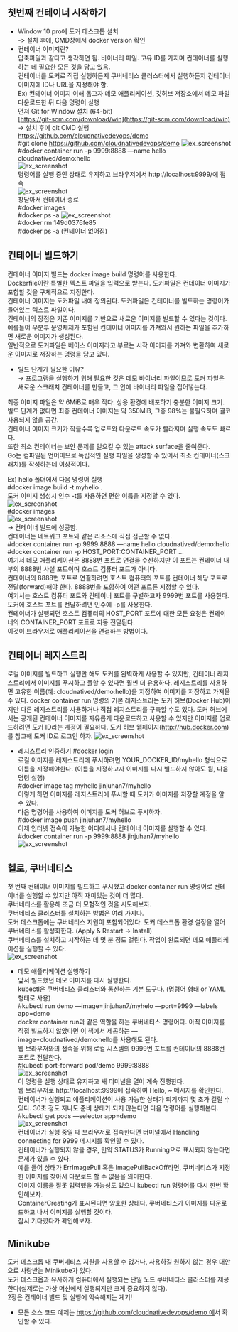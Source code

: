 ## 첫번째 컨테이너 시작하기
- Window 10 pro에 도커 데스크톱 설치  
-> 설치 후에, CMD창에서 docker version 확인
- 컨테이너 이미지란?  
압축파일과 같다고 생각하면 됨. 바이너리 파일. 고유 ID를 가지며 컨테이너를 실행하는 데 필요한 모든 것을 담고 있음.  
컨테이너를 도커로 직접 실행하든지 쿠버네티스 클러스터에서 실행하든지 컨테이너 이미지에 ID나 URL을 지정해야 함.  
Ex) 컨테이너 이미지 이해 돕고자 데모 애플리케이션, 깃허브 저장소에서 데모 파일 다운로드한 뒤 다음 명령어 실행  
먼저 Git for Window 설치 (64-bit)  
[https://git-scm.com/download/win](https://git-scm.com/download/win)  
→ 설치 후에 git CMD 실행  
https://github.com/cloudnativedevops/demo  
#git clone https://github.com/cloudnativedevops/demo
![ex_screenshot](./img/Untitled.png)  
#docker container run -p 9999:8888 —name hello cloudnatived/demo:hello  
![ex_screenshot](./img/Untitled(1).png)  
명령어를 실행 중인 상태로 유지하고 브라우저에서 http://localhost:9999/에 접속   
![ex_screenshot](./img/Untitled(2).png)  
창닫아서 컨테이너 종료  
#docker images  
#docker ps -a
![ex_screenshot](./img/Untitled(3).png)  
#docker rm 149d0376fe85  
#docker ps -a (컨테이너 없어짐)  

## 컨테이너 빌드하기  
컨테이너 이미지 빌드는 docker image build 명령어를 사용한다.  
Dockerfile이란 특별한 텍스트 파일을 입력으로 받는다. 도커파일은 컨테이너 이미지가 포함할 것을 구체적으로 지정한다.  
컨테이너 이미지는 도커파일 내에 정의된다. 도커파일은 컨테이너를 빌드하는 명령어가 들어있는 텍스트 파일이다.  
컨테이너의 장점은 기존 이미지를 기반으로 새로운 이미지를 빌드할 수 있다는 것이다. 예를들어 우분투 운영체제가 포함된 컨테이너 이미지를 가져와서 원하는 파일을 추가하면 새로운 이미지가 생성된다.  
일반적으로 도커파일은 베이스 이미지라고 부르는 시작 이미지를 가져와 변환하여 새로운 이미지로 저장하는 명령을 담고 있다.  
- 빌드 단계가  필요한 이유?  
→  프로그램을 실행하기 위해 필요한 것은 데모 바이너리 파일이므로 도커 파일은 새로운 스크래치 컨테이너를 만들고, 그 안에 바이너리 파일을 집어넣는다.  

최종 이미지 파일은 약 6MiB로 매우 작다. 상용 환경에 배포하기 충분한 이미지 크기.  
빌드 단계가 없다면 최종 컨테이너 이미지는 약 350MiB, 그중 98%는 불필요하며 결코 사용되지 않을 공간.  
컨테이너 이미지 크기가 작을수록 업로드와 다운로드 속도가 빨라지며 실행 속도도 빠르다.  
또한 최소 컨테이너는 보안 문제를 일으킬 수 있는 attack surface을 줄여준다.   
Go는 컴파일된 언어이므로 독립적인 실행 파일을 생성할 수 있어서 최소 컨테이너(스크래치)를 작성하는데 이상적이다.  

Ex) hello 폴더에서 다음 명령어 실행  
#docker image build -t myhello .  
도커 이미지 생성시 인수 -t를 사용하면 편한 이름을 지정할 수 있다.  
![ex_screenshot](./img/Untitled(4).png)  
#docker images  
![ex_screenshot](./img/2021-12-15_14;50;27.PNG.png)  
-> 컨테이너 빌드에 성공함.  
컨테이너는 네트워크 포트와 같은 리소스에 직접 접근할 수 없다.  
#docker container run -p 9999:8888 —name hello cloudnatived/demo:hello  
#docker container run -p HOST_PORT:CONTAINER_PORT ...  
여기서 데모 애플리케이션은 8888번 포트로 연결을 수신하지만 이 포트는 컨테이너 내부의 8888번 사설 포트이며 호스트 컴퓨터 포트가 아니다.  
컨테이너의 8888번 포트로 연결하려면 호스트 컴퓨터의 포트를 컨테이너 해당 포트로 전달(forward)해야 한다. 8888번을 포함하여 어떤 포트든 지정할 수 있다.  
여기서는 호스트 컴퓨터 포트와 컨테이너 포트를 구별하고자 9999번 포트를 사용한다. 도커에 호스트 포트를 전달하려면 인수에 -p를 사용한다.  
컨테이너가 실행되면 호스트 컴퓨터의 HOST_PORT 포트에 대한 모든 요청은 컨테이너의 CONTAINER_PORT 포트로 자동 전달된다.   
이것이 브라우저로 애플리케이션을 연결하는 방법이다.

## 컨테이너 레지스트리
로컬 이미지를 빌드하고 실행만 해도 도커를 완벽하게 사용할 수 있지만,
컨테이너 레지스트리에서 이미지를 푸시하고 풀할 수 있다면 훨씬 더 유용하다.
레지스트리를 사용하면 고유한 이름(예: cloudnatived/demo:hello)을 지정하여 이미지를 저장하고 가져올 수 있다.
docker container run 명령의 기본 레지스트리는 도커 허브(Docker Hub)이지만 다른 레지스트리를 사용하거나 직접 레지스트리를 구축할 수도 있다.
도커 허브에서는 공개된 컨테이너 이미지를 자유롭게 다운로드하고 사용할 수 있지만 이미지를 업로드하려면 도커 ID라는 계정이 필요하다. 
도커 허브 웹페이지(http://hub.docker.com)를 참고해 도커 ID로 로그인 하자.
![ex_screenshot](./img/2021-12-15_14;53;13.PNG.png)  
- 레지스트리 인증하기
#docker login  
로컬 이미지를 레지스트리에 푸시하려면 YOUR_DOCKER_ID/myhello 형식으로 이름을 지정해야한다. (이름을 지정하고자 이미지를 다시 빌드하지 않아도 됨, 다음 명령 실행)  
#docker image tag myhello jinjuhan7/myhello  
이렇게 하면 이미지를 레지스트리에 푸시할 때 도커가 이미지를 저장할 계정을 알 수 있다.  
다음 명령어를 사용하여 이미지를 도커 허브로 푸시하자.  
#docker image push jinjuhan7/myhello  
이제 인터넷 접속이 가능한 어디에서나 컨테이너 이미지를 실행할 수 있다.  
#docker container run -p 9999:8888 jinjuhan7/myhello  
![ex_screenshot](./img/2021-12-15_15;53;56.PNG.png)  

## 헬로, 쿠버네티스
첫 번째 컨테이너 이미지를 빌드하고 푸시했고 docker container run 명령어로 컨테이너를 실행할 수 있지만 아직 재미있는 것이 더 많다.  
쿠버네티스를 활용해 조금 더 모험적인 것을 시도해보자.  
쿠버네티스 클러스터를 설치하는 방법은 여러 가지다.  
도커 데스크톱에는 쿠버네티스 지원이 포함되어있다. 도커 데스크톱 환경 설정을 열어 쿠버네티스를 활성화한다. (Apply & Restart → Install)  
쿠버네티스를 설치하고 시작하는 데 몇 분 정도 걸린다. 작업이 완료되면 데모 애플리케이션을 실행할 수 있다.  
![ex_screenshot](./img/2021-12-15_15;56;12.PNG.png)  
 - 데모 애플리케이션 실행하기  
앞서 빌드했던 데모 이미지를 다시 실행한다.  
kubectl은 쿠버네티스 클러스터와 통신하는 기본 도구다. (명령어 형태 or YAML 형태로 사용)  
#kubectl run demo —image=jinjuhan7/myhelo —port=9999 —labels app=demo  
docker container run과 같은 역할을 하는 쿠버네티스 명령어다. 아직 이미지를 직접 빌드하지 않았다면 이 책에서 제공하는 —image=cloudnatived/demo:hello를 사용해도 된다.  
웹 브라우저와의 접속을 위해 로컬 시스템의 9999번 포트를 컨테이너의 8888번 포트로 전달한다.  
#kubectl port-forward pod/demo 9999:8888  
![ex_screenshot](./img/2021-12-15_16;05;51.PNG.png)  
이 명령을 실행 상태로 유지하고 새 터미널을 열어 계속 진행한다.  
웹 브라우저로 http://localhost:9999에 접속하여 Hello, ~ 메시지를 확인한다.  
컨테이너가 실행되고 애플리케이션이 사용 가능한 상태가 되기까지 몇 초가 걸릴 수 있다. 30초 정도 지나도 준비 상태가 되지 않는다면 다음 명령어를 실행해본다.  
#kubectl get pods —selector app=demo  
![ex_screenshot](./img/2021-12-15_16;06;59.PNG.png)  
컨테이너가 실행 중일 때 브라우저로 접속한다면 터미널에서 Handling connecting for 9999 메시지를 확인할 수 있다.  
컨테이너가 실행되지 않을 경우, 만약 STATUS가 Running으로 표시되지 않는다면 문제가 있을 수 있다.  
예를 들어 상태가 ErrImagePull 혹은 ImagePullBackOff라면, 쿠버네티스가 지정한 이미지를 찾아서 다운로드 할 수 없음을 의미한다.  
이미지 이름을 잘못 입력했을 가능성도 있으니 kubectl run 명령어를 다시 한번 확인해보자.  
ContainerCreating가 표시된다면 양호한 상태다. 쿠버네티스가 이미지를 다운로드하고 나서 이미지를 실행할 것이다.  
잠시 기다렸다가 확인해보자.  

## Minikube  
도커 데스크톱 내 쿠버네티스 지원을 사용할 수 없거나, 사용하길 원하지 않는 경우 대안으로 사랑받는 Minikube가 있다.  
도커 데스크옵과 유사하게 컴퓨터에서 실행되는 단일 노드 쿠버네티스 클러스터를 제공한다(실제로는 가상 머신에서 실행되지만 크게 중요하지 않다).  
2장은 컨테이너 빌드 및 실행에 익숙해지는 계기!  

- 모든 소스 코드 예제는 [https://github.com/cloudnativedevops/demo 에](https://github.com/cloudnativedevops/demo에서)서 확인할 수 있다.
